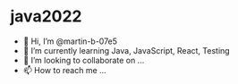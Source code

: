 # java2022

- 👋 Hi, I’m @martin-b-07e5
- 🌱 I’m currently learning Java, JavaScript, React, Testing
- 💞️ I’m looking to collaborate on ...
- 📫 How to reach me ...
